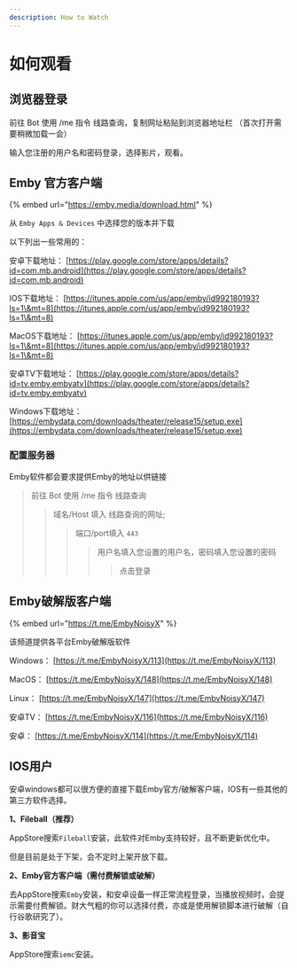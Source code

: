 ```yaml
---
description: How to Watch
---
```


# 如何观看

## 浏览器登录

前往 Bot 使用 /me 指令 线路查询，复制网址粘贴到浏览器地址栏 （首次打开需要稍微加载一会）

输入您注册的用户名和密码登录，选择影片，观看。

## Emby 官方客户端

{% embed url="https://emby.media/download.html" %}

从 `Emby Apps & Devices` 中选择您的版本并下载

以下列出一些常用的：

安卓下载地址： [https://play.google.com/store/apps/details?id=com.mb.android](https://play.google.com/store/apps/details?id=com.mb.android)

IOS下载地址： [https://itunes.apple.com/us/app/emby/id992180193?ls=1\&mt=8](https://itunes.apple.com/us/app/emby/id992180193?ls=1\&mt=8)

MacOS下载地址： [https://itunes.apple.com/us/app/emby/id992180193?ls=1\&mt=8](https://itunes.apple.com/us/app/emby/id992180193?ls=1\&mt=8)

安卓TV下载地址： [https://play.google.com/store/apps/details?id=tv.emby.embyatv](https://play.google.com/store/apps/details?id=tv.emby.embyatv)

Windows下载地址： [https://embydata.com/downloads/theater/release15/setup.exe](https://embydata.com/downloads/theater/release15/setup.exe)

### 配置服务器

 Emby软件都会要求提供Emby的地址以供链接
> 前往 Bot 使用 /me 指令 线路查询
>> 域名/Host 填入 线路查询的网址;
>>> 端口/port填入 `443`
>>>> 用户名填入您设置的用户名，密码填入您设置的密码
>>>>> 点击登录

## Emby破解版客户端

{% embed url="https://t.me/EmbyNoisyX" %}

该频道提供各平台Emby破解版软件

Windows： [https://t.me/EmbyNoisyX/113](https://t.me/EmbyNoisyX/113)

MacOS： [https://t.me/EmbyNoisyX/148](https://t.me/EmbyNoisyX/148)

Linux： [https://t.me/EmbyNoisyX/147](https://t.me/EmbyNoisyX/147)

安卓TV： [https://t.me/EmbyNoisyX/116](https://t.me/EmbyNoisyX/116)

安卓： [https://t.me/EmbyNoisyX/114](https://t.me/EmbyNoisyX/114)

## IOS用户

安卓windows都可以很方便的直接下载Emby官方/破解客户端，IOS有一些其他的第三方软件选择。

**1、Fileball（推荐）**

AppStore搜索`Fileball`安装，此软件对Emby支持较好，且不断更新优化中。

但是目前是处于下架，会不定时上架开放下载。

**2、Emby官方客户端（需付费解锁或破解）**

去AppStore搜索`Emby`安装，和安卓设备一样正常流程登录，当播放视频时，会提示需要付费解锁。财大气粗的你可以选择付费，亦或是使用解锁脚本进行破解（自行谷歌研究了）。

**3、影音宝**

AppStore搜索`iemc`安装。
